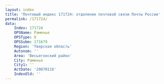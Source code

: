 ```yaml
---
layout: index
title: 'Почтовый индекс 171724: отделение почтовой связи Почты России'
permalink: /171724/
data:
    Index: 171724
    OPSName: Раменье
    OPSType: О
    OPSSubm: 171679
    Region: 'Тверская область'
    Autonom: ''
    Area: 'Весьегонский район'
    City: Раменье
    City1: ''
    ActDate: '20070116'
    IndexOld: ''
---
```

